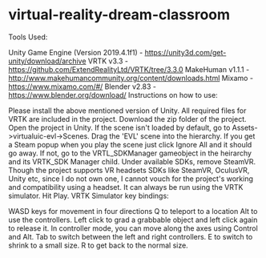 # virtual-reality-dream-classroom

Tools Used:

Unity Game Engine (Version 2019.4.1f1) - https://unity3d.com/get-unity/download/archive
VRTK v3.3 - https://github.com/ExtendRealityLtd/VRTK/tree/3.3.0
MakeHuman v1.1.1 - http://www.makehumancommunity.org/content/downloads.html
Mixamo - https://www.mixamo.com/#/
Blender v2.83 - https://www.blender.org/download/
Instructions on how to use:

Please install the above mentioned version of Unity. All required files for VRTK are included in the project.
Download the zip folder of the project.
Open the project in Unity.
If the scene isn't loaded by default, go to Assets->virtualuic-evl->Scenes. Drag the 'EVL' scene into the hierarchy.
If you get a Steam popup when you play the scene just click Ignore All and it should go away. If not, go to the VRTL_SDKManager gameobject in the heirarchy and its VRTK_SDK Manager child. Under available SDKs, remove SteamVR.
Though the project supports VR headsets SDKs like SteamVR, OculusVR, Unity etc, since I do not own one, I cannot vouch for the project's working and compatibility using a headset. It can always be run using the VRTK simulator. Hit Play.
VRTK Simulator key bindings:

WASD keys for movement in four directions
Q to teleport to a location
Alt to use the controllers. Left click to grad a grabbable object and left click again to release it.
In controller mode, you can move along the axes using Control and Alt. Tab to switch between the left and right controllers.
E to switch to shrink to a small size.
R to get back to the normal size.
